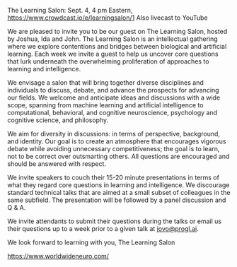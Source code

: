 The Learning Salon: Sept. 4, 4 pm Eastern, https://www.crowdcast.io/e/learningsalon/1
Also livecast to YouTube

We are pleased to invite you to be our guest on The Learning Salon, hosted by Joshua, Ida and John. The Learning Salon is an intellectual gathering where we explore contentions and bridges between biological and artificial learning. Each week we invite a guest to help us uncover core questions that lurk underneath the overwhelming proliferation of approaches to learning and intelligence. 

We envisage a salon that will bring together diverse disciplines and individuals to discuss, debate, and advance the prospects for advancing our fields. We welcome and anticipate ideas and discussions with a wide scope, spanning from machine learning and artificial intelligence to computational, behavioral, and cognitive neuroscience, psychology and cognitive science, and philosophy. 
 
We aim for diversity in discussions: in terms of perspective, background, and identity. Our goal is to create an atmosphere that encourages vigorous debate while avoiding unnecessary competitiveness; the goal is to learn, not to be correct over outsmarting others. All questions are encouraged and should be answered with respect.
 
We invite speakers to couch their 15-20 minute presentations in terms of what they regard core questions in learning and intelligence. We discourage standard technical talks that are aimed at a small subset of colleagues in the same subfield. The presentation will be followed by a panel discussion and Q & A. 

We invite attendants to submit their questions during the talks or email us their questions up to a week prior to a given talk at jovo@progl.ai.

 
We look forward to learning with you, 
The Learning Salon

https://www.worldwideneuro.com/
